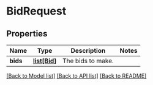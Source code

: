 # BidRequest

## Properties
Name | Type | Description | Notes
------------ | ------------- | ------------- | -------------
**bids** | [**list[Bid]**](Bid.md) | The bids to make. | 

[[Back to Model list]](../README.md#documentation-for-models) [[Back to API list]](../README.md#documentation-for-api-endpoints) [[Back to README]](../README.md)



